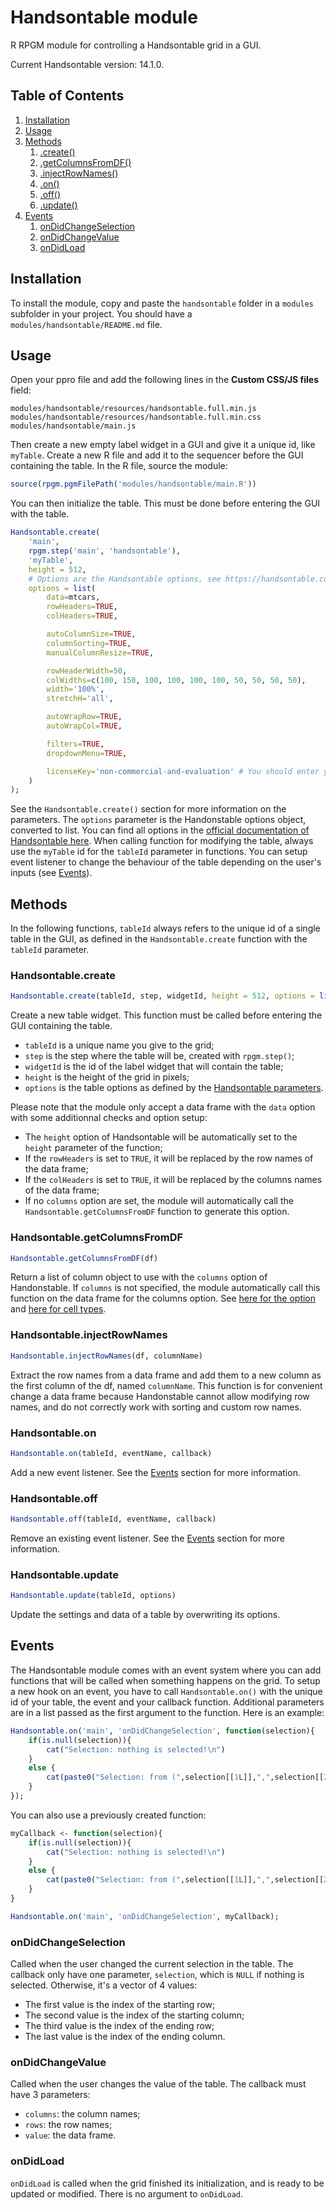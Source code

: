 # Handsontable module

R RPGM module for controlling a Handsontable grid in a GUI.

Current Handsontable version: 14.1.0.

## Table of Contents

1. [Installation](#installation)
2. [Usage](#usage)
3. [Methods](#methods)
    1. [.create()](#handsontablecreate)
    2. [.getColumnsFromDF()](#handsontablegetcolumnsfromdf)
    3. [.injectRowNames()](#handsontableinjectrownames)
    4. [.on()](#handsontableoff)
    5. [.off()](#handsontableon)
    6. [.update()](#handonstableupdate)
4. [Events](#events)
    1. [onDidChangeSelection](#ondidchangeselection)
    2. [onDidChangeValue](#ondidchangevalue)
    3. [onDidLoad](#ondidload)

## Installation

To install the module, copy and paste the `handsontable` folder in a `modules` subfolder in your project.
You should have a `modules/handsontable/README.md` file.

## Usage

Open your ppro file and add the following lines in the **Custom CSS/JS files** field:

```
modules/handsontable/resources/handsontable.full.min.js
modules/handsontable/resources/handsontable.full.min.css
modules/handsontable/main.js
```

Then create a new empty label widget in a GUI and give it a unique id, like `myTable`.
Create a new R file and add it to the sequencer before the GUI containing the table.
In the R file, source the module:

```r
source(rpgm.pgmFilePath('modules/handsontable/main.R'))
```

You can then initialize the table. This must be done before entering the GUI with the table.

```r
Handsontable.create(
    'main',
    rpgm.step('main', 'handsontable'),
    'myTable',
    height = 512,
    # Options are the Handsontable options, see https://handsontable.com/docs/javascript-data-grid/api/options/
    options = list(
        data=mtcars,
        rowHeaders=TRUE,
        colHeaders=TRUE,

        autoColumnSize=TRUE,
        columnSorting=TRUE,
        manualColumnResize=TRUE,

        rowHeaderWidth=50,
        colWidths=c(100, 150, 100, 100, 100, 100, 50, 50, 50, 50),
        width='100%',
        stretchH='all',

        autoWrapRow=TRUE,
        autoWrapCol=TRUE,

        filters=TRUE,
        dropdownMenu=TRUE,

        licenseKey='non-commercial-and-evaluation' # You should enter your commercial license key here.
    )
);
```

See the `Handsontable.create()` section for more information on the parameters. The `options` parameter is the Handonstable options object, converted
to list. You can find all options in the [official documentation of Handsontable here](https://handsontable.com/docs/javascript-data-grid/api/options/).
When calling function for modifying the table, always use the `myTable` id for the `tableId` parameter in functions.
You can setup event listener to change the behaviour of the table depending on the user's inputs (see [Events](#events)).

## Methods

In the following functions, `tableId` always refers to the unique id of a single table in the GUI, as defined in the `Handsontable.create` function with the `tableId` parameter.

### Handsontable.create

```r
Handsontable.create(tableId, step, widgetId, height = 512, options = list())
```

Create a new table widget. This function must be called before entering the GUI containing the table.

- `tableId` is a unique name you give to the grid;
- `step` is the step where the table will be, created with `rpgm.step()`;
- `widgetId` is the id of the label widget that will contain the table;
- `height` is the height of the grid in pixels;
- `options` is the table options as defined by the [Handsontable parameters](https://handsontable.com/docs/javascript-data-grid/api/options/).

Please note that the module only accept a data frame with the `data` option with some additionnal checks and option setup:

- The `height` option of Handsontable will be automatically set to the `height` parameter of the function;
- If the `rowHeaders` is set to `TRUE`, it will be replaced by the row names of the data frame; 
- If the `colHeaders` is set to `TRUE`, it will be replaced by the columns names of the data frame;
- If no `columns` option are set, the module will automatically call the `Handsontable.getColumnsFromDF` function to generate this option.

### Handsontable.getColumnsFromDF

```r
Handsontable.getColumnsFromDF(df)
```

Return a list of column object to use with the `columns` option of Handonstable. If `columns` is not specified, the module
automatically call this function on the data frame for the columns option.
See [here for the option](https://handsontable.com/docs/javascript-data-grid/api/options/#columns) and
[here for cell types](https://handsontable.com/docs/javascript-data-grid/cell-type/).

### Handsontable.injectRowNames

```r
Handsontable.injectRowNames(df, columnName)
```

Extract the row names from a data frame and add them to a new column as the first column of the df, named `columnName`.
This function is for convenient change a data frame because Handonstable cannot allow modifying row names, and do not correctly work with sorting and custom row names.

### Handsontable.on

```r
Handsontable.on(tableId, eventName, callback)
```

Add a new event listener. See the [Events](#events) section for more information.

### Handsontable.off

```r
Handsontable.off(tableId, eventName, callback)
```

Remove an existing event listener. See the [Events](#events) section for more information.

### Handsontable.update

```r
Handsontable.update(tableId, options)
```

Update the settings and data of a table by overwriting its options.

## Events

The Handsontable module comes with an event system where you can add functions that will be called when something happens on the grid.
To setup a new hook on an event, you have to call `Handsontable.on()` with the unique id of your table, the event and your callback function.
Additional parameters are in a list passed as the first argument to the function. Here is an example:

```r
Handsontable.on('main', 'onDidChangeSelection', function(selection){
    if(is.null(selection)){
        cat("Selection: nothing is selected!\n")
    }
    else {
        cat(paste0("Selection: from (",selection[[1L]],",",selection[[2L]],") to (",selection[[3L]],",",selection[[4L]],")!\n"))
    }
});
```

You can also use a previously created function:

```r
myCallback <- function(selection){
    if(is.null(selection)){
        cat("Selection: nothing is selected!\n")
    }
    else {
        cat(paste0("Selection: from (",selection[[1L]],",",selection[[2L]],") to (",selection[[3L]],",",selection[[4L]],")!\n"))
    }
}

Handsontable.on('main', 'onDidChangeSelection', myCallback);
```

### onDidChangeSelection

Called when the user changed the current selection in the table.
The callback only have one parameter, `selection`, which is `NULL` if nothing is selected. Otherwise, it's a vector of 4 values:

- The first value is the index of the starting row;
- The second value is the index of the starting column;
- The third value is the index of the ending row;
- The last value is the index of the ending column.

###  onDidChangeValue

Called when the user changes the value of the table. The callback must have 3 parameters:

- `columns`: the column names;
- `rows`: the row names;
- `value`: the data frame.

### onDidLoad

`onDidLoad` is called when the grid finished its initialization, and is ready to be updated or modified.
There is no argument to `onDidLoad`.